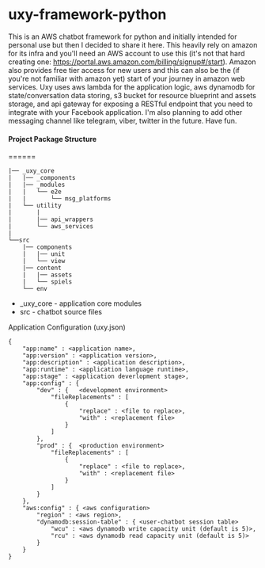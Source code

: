 uxy-framework-python
======
This is an AWS chatbot framework for python and initially intended for personal use but then I decided
to share it here. This heavily rely on amazon for its infra and you'll need an AWS account to use this (it's not
that hard creating one: https://portal.aws.amazon.com/billing/signup#/start). Amazon also provides free
tier access for new users and this can also be the (if you're not familiar with amazon yet) start of your
journey in amazon web services. Uxy uses aws lambda for the application logic, aws dynamodb for state/conversation
data storing, s3 bucket for resource blueprint and assets storage, and api gateway for exposing a RESTful endpoint
that you need to integrate with your Facebook application. I'm also planning to add other messaging channel
like telegram, viber, twitter in the future. Have fun.

#### Project Package Structure
======
```
|── _uxy_core
|	|── _components
|	|── _modules
|	|	└── e2e
|	|		└── msg_platforms
|	└── utility
|		|
|		|── api_wrappers
|		└── aws_services
|
└──src
	|── components
	|	|── unit
	|	└── view
	|── content
	|	|── assets
	|	└── spiels
	└── env
```

* _uxy_core - application core modules
* src - chatbot source files


Application Configuration (uxy.json)
```
{
	"app:name" : <application name>,
	"app:version" : <application version>,
	"app:description" : <application description>,
	"app:runtime" : <application language runtime>,
	"app:stage" : <application deverlopment stage>,
	"app:config" : {
		"dev" : {	<development environment>
			"fileReplacements" : [
				{
					"replace" : <file to replace>,
					"with" : <replacement file>
				}
			]
		},
		"prod" : {	<production environment>
			"fileReplacements" : [
				{
					"replace" : <file to replace>,
					"with" : <replacement file>
				}
			]
		}
	},
	"aws:config" : { <aws configuration>
		"region" : <aws region>,
		"dynamodb:session-table" : { <user-chatbot session table>
			"wcu" : <aws dynamodb write capacity unit (default is 5)>,
			"rcu" : <aws dynamodb read capacity unit (default is 5)>
		}
	}
}
```

